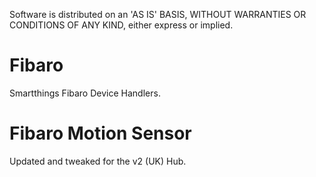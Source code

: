 Software is distributed on an 'AS IS' BASIS, WITHOUT WARRANTIES OR CONDITIONS OF ANY KIND, either express or implied.
# Fibaro
Smartthings Fibaro Device Handlers.
# Fibaro Motion Sensor
Updated and tweaked for the v2 (UK) Hub.
